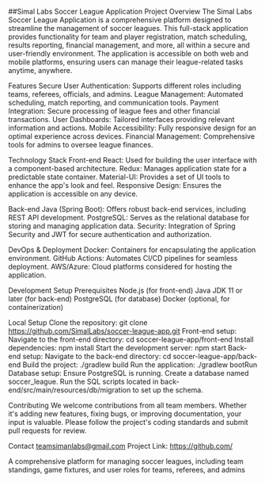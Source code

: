 ##Simal Labs Soccer League Application
Project Overview
The Simal Labs Soccer League Application is a comprehensive platform designed to streamline the management of soccer leagues. This full-stack application provides functionality for team and player registration, match scheduling, results reporting, financial management, and more, all within a secure and user-friendly environment. The application is accessible on both web and mobile platforms, ensuring users can manage their league-related tasks anytime, anywhere.

Features
Secure User Authentication: Supports different roles including teams, referees, officials, and admins. League Management: Automated scheduling, match reporting, and communication tools. Payment Integration: Secure processing of league fees and other financial transactions. User Dashboards: Tailored interfaces providing relevant information and actions. Mobile Accessibility: Fully responsive design for an optimal experience across devices. Financial Management: Comprehensive tools for admins to oversee league finances.

Technology Stack
Front-end
React: Used for building the user interface with a component-based architecture. Redux: Manages application state for a predictable state container. Material-UI: Provides a set of UI tools to enhance the app's look and feel. Responsive Design: Ensures the application is accessible on any device.

Back-end
Java (Spring Boot): Offers robust back-end services, including REST API development. PostgreSQL: Serves as the relational database for storing and managing application data. Security: Integration of Spring Security and JWT for secure authentication and authorization.

DevOps & Deployment
Docker: Containers for encapsulating the application environment. GitHub Actions: Automates CI/CD pipelines for seamless deployment. AWS/Azure: Cloud platforms considered for hosting the application.

Development Setup
Prerequisites
Node.js (for front-end) Java JDK 11 or later (for back-end) PostgreSQL (for database) Docker (optional, for containerization)

Local Setup
Clone the repository: git clone https://github.com/SimalLabs/soccer-league-app.git Front-end setup: Navigate to the front-end directory: cd soccer-league-app/front-end Install dependencies: npm install Start the development server: npm start Back-end setup: Navigate to the back-end directory: cd soccer-league-app/back-end Build the project: ./gradlew build Run the application: ./gradlew bootRun Database setup: Ensure PostgreSQL is running. Create a database named soccer_league. Run the SQL scripts located in back-end/src/main/resources/db/migration to set up the schema.

Contributing
We welcome contributions from all team members. Whether it's adding new features, fixing bugs, or improving documentation, your input is valuable. Please follow the project's coding standards and submit pull requests for review.

Contact
teamsimanlabs@gmail.com Project Link: https://github.com/


A comprehensive platform for managing soccer leagues, including team standings, game fixtures, and user roles for teams, referees, and admins
